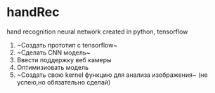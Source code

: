 # handRec
hand recognition neural network created in python, tensorflow

1. ~Создать прототип с tensorflow~
2. ~Сделать CNN модель~
3. Ввести поддержку веб камеры
4. Оптимизиовать модель
5. ~Создать свою kernel функцию для анализа изображения~ (не успею,но обязательно сделай)

